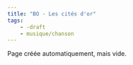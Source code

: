 ```yaml
---
title: "BO - Les cités d'or"
tags:
    - -draft
    - musique/chanson
---
```


Page créée automatiquement, mais vide.
